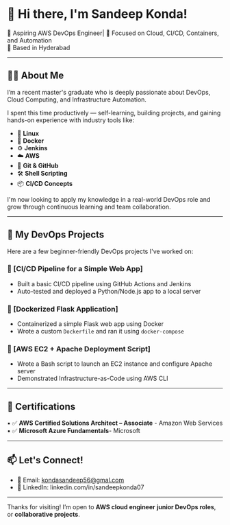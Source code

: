 # 👋 Hi there, I'm Sandeep Konda!

🎯 Aspiring AWS DevOps Engineer| 🚀 Focused on Cloud, CI/CD, Containers, and Automation  
📍 Based in Hyderabad

---

## 👨‍💻 About Me

I’m a recent master's graduate who is deeply passionate about DevOps, Cloud Computing, and Infrastructure Automation.

I spent this time productively — self-learning, building projects, and gaining hands-on experience with industry tools like:

- 🐧 **Linux**
- 🐳 **Docker**
- ⚙️ **Jenkins**
- ☁️ **AWS**
- 📂 **Git & GitHub**
- 🛠️ **Shell Scripting**
- 📦 **CI/CD Concepts**

I'm now looking to apply my knowledge in a real-world DevOps role and grow through continuous learning and team collaboration.

---

## 📁 My DevOps Projects

Here are a few beginner-friendly DevOps projects I've worked on:

### 🔹 [CI/CD Pipeline for a Simple Web App]
- Built a basic CI/CD pipeline using GitHub Actions and Jenkins
- Auto-tested and deployed a Python/Node.js app to a local server

### 🔹 [Dockerized Flask Application]
- Containerized a simple Flask web app using Docker
- Wrote a custom `Dockerfile` and ran it using `docker-compose`

### 🔹 [AWS EC2 + Apache Deployment Script]
- Wrote a Bash script to launch an EC2 instance and configure Apache server
- Demonstrated Infrastructure-as-Code using AWS CLI

---

## 📜 Certifications


▪ ✅ **AWS Certified Solutions Architect – Associate** - Amazon Web Services
▪ ✅ **Microsoft Azure Fundamentals**- Microsoft

---

## 📫 Let's Connect!

- 📧 Email: kondasandeep56@gmal.com 
- 💼 LinkedIn: linkedin.com/in/sandeepkonda07

---

Thanks for visiting! I’m open to **AWS cloud engineer** **junior DevOps roles**, or **collaborative projects**.
